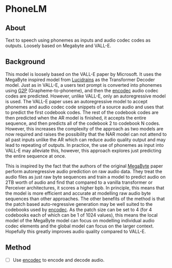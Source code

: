 # PhoneLM

## About

Text to speech using phonemes as inputs and audio codec codes as outputs. Loosely based on Megabyte and VALL-E.

## Background

This model is loosely based on the VALL-E paper by Microsoft. It uses the
MegaByte inspired model from [Lucidrains](https://github.com/lucidrains/MEGABYTE-pytorch)
as the Transformer Decoder model. Just as in VALL-E, a users text prompt is converted
into phonemes using [G2P](https://github.com/Kyubyong/g2p/) (Grapheme-to-phoneme),
and then the [encodec](https://github.com/facebookresearch/encodec) audio codec codes
are predicted. However, unlike VALL-E, only an autoregressive model is used. The VALL-E
paper uses an autoregressive model to accept phonemes and audio codec code snippets of
a source audio and uses that to predict the first codebook codes. The rest of the codebook
codes are then predicted when the AR model is finished, it accepts the entire sequence,
and then predicts all of the codebook 2 to codebook N codes. However, this increases
the complexity of the approach as two models are now required and raises the possibility
that the NAR model can not attend to all past inputs unlike the AR which can reduce
audio quality output and may lead to repeating of outputs. In practice, the use of phonemes
as input into VALL-E may alleviate this, however, this approach explores just predicting
the entire sequence at once.

This is inspired by the fact that the authors of the original [MegaByte](https://arxiv.org/pdf/2305.07185.pdf) paper perform autoregressive audio prediction on raw audio data. They
treat the audio files as just raw byte sequences and train a model to predict audio on 2TB
worth of audio and find that compared to a vanilla transformer or Perceiver architectures,
it scores a higher bpb. In principle, this means that the model is more efficient and accurate
at modelling raw audio byte sequences than other approaches. The other benefits of the method
is that the patch based auto-regressive generation may be well suited to the codebooks used
by [encodec](https://github.com/facebookresearch/encodec). As the patch size can be set to 4
(for 4 codebooks each of which can be 1 of 1024 values), this means the local model of the
MegaByte model can focus on modelling individual audio codec elements and the global model
can focus on the larger context. Hopefully this greatly improves audio quality compared to
VALL-E.

## Method

- [ ] Use [encodec](https://github.com/facebookresearch/encodec) to
  encode and decode audio.

<!--
## Datasets

### LJSpeech
-->